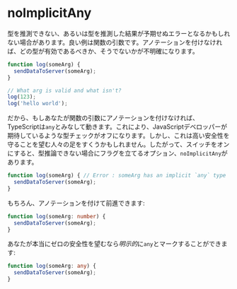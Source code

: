 # noImplicitAny

型を推測できない、あるいは型を推測した結果が予期せぬエラーとなるかもしれない場合があります。良い例は関数の引数です。アノテーションを付けなければ、どの型が有効であるべきか、そうでないかが不明確になります。

```ts
function log(someArg) {
  sendDataToServer(someArg);
}

// What arg is valid and what isn't?
log(123);
log('hello world');
```

だから、もしあなたが関数の引数にアノテーションを付けなければ、TypeScriptは`any`とみなして動きます。これにより、JavaScriptデベロッパーが期待しているような型チェックがオフになります。しかし、これは高い安全性を守ることを望む人々の足をすくうかもしれません。したがって、スイッチをオンにすると、型推論できない場合にフラグを立てるオプション、`noImplicitAny`があります。

```ts
function log(someArg) { // Error : someArg has an implicit `any` type
  sendDataToServer(someArg);
}
```

もちろん、アノテーションを付けて前進できます:

```ts
function log(someArg: number) {
  sendDataToServer(someArg);
}
```

あなたが本当にゼロの安全性を望むなら*明示的*に`any`とマークすることができます:

```ts
function log(someArg: any) {
  sendDataToServer(someArg);
}
```
